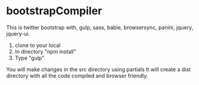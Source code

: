 # bootstrapCompiler

This is twitter bootstrap with, gulp, sass, bable, browsersync, panini, jquery, jquery-ui.

1. clone to your local
2. In directory "npm install"
3. Type "gulp" 

You will make changes in the src directory using partials
It will create a dist directory with all the code compiled and browser friendly.